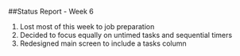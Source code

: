 ##Status Report - Week 6

1. Lost most of this week to job preparation
1. Decided to focus equally on untimed tasks and sequential timers
1. Redesigned main screen to include a tasks column